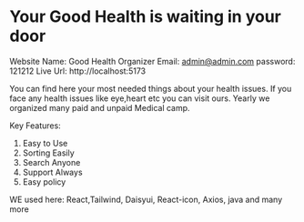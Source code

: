 # Your Good Health is waiting in your door

Website Name: Good Health
Organizer Email: admin@admin.com
password: 121212
Live Url: http://localhost:5173

You can find here your most needed things about your health issues. If you face any health issues like eye,heart etc you can visit ours. Yearly we organized many paid and unpaid Medical camp.

Key Features:
1. Easy to Use
2. Sorting Easily
3. Search Anyone
4. Support Always
5. Easy policy

WE used here: React,Tailwind, Daisyui, React-icon, Axios, java and many more
